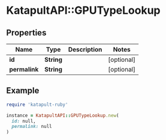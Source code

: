 # KatapultAPI::GPUTypeLookup

## Properties

| Name | Type | Description | Notes |
| ---- | ---- | ----------- | ----- |
| **id** | **String** |  | [optional] |
| **permalink** | **String** |  | [optional] |

## Example

```ruby
require 'katapult-ruby'

instance = KatapultAPI::GPUTypeLookup.new(
  id: null,
  permalink: null
)
```

